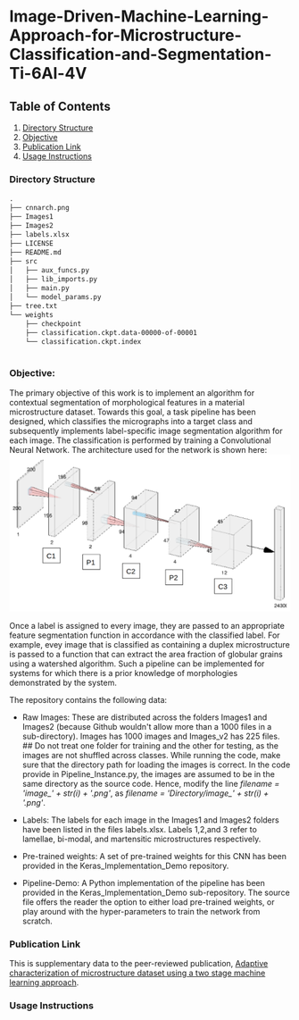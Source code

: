# Image-Driven-Machine-Learning-Approach-for-Microstructure-Classification-and-Segmentation-Ti-6Al-4V

## Table of Contents

1. [Directory Structure](#directory-structure)
2. [Objective](#objective)
3. [Publication Link](#publication-link)
4. [Usage Instructions](#usage-instructions)

### Directory Structure

```
.
├── cnnarch.png
├── Images1
├── Images2
├── labels.xlsx
├── LICENSE
├── README.md
├── src
│   ├── aux_funcs.py
│   ├── lib_imports.py
│   ├── main.py
│   └── model_params.py
├── tree.txt
└── weights
    ├── checkpoint
    ├── classification.ckpt.data-00000-of-00001
    └── classification.ckpt.index
     
```


### Objective: 

The primary objective of this work is to implement an algorithm for contextual segmentation of morphological features in a material microstructure dataset. Towards this goal, a task pipeline has been designed, which classifies the micrographs into a target class and subsequently implements label-specific image segmentation algorithm for each image. The classification is performed by training a Convolutional Neural Network. The architecture used for the network is shown here: ![image](cnnarch.png)



Once a label is assigned to every image, they are passed to an appropriate feature segmentation function in accordance with the classified label. For example, evey image that is classified as containing a duplex microstructure is passed to a function that can extract the area fraction of globular grains using a watershed algorithm. Such a pipeline can be implemented for systems for which there is a prior knowledge of morphologies demonstrated by the system. 

The repository contains the following data:

* Raw Images: These are distributed across the folders Images1 and Images2 (because Github wouldn't allow more than a 1000 files in a sub-directory). Images has 1000 images and Images_v2 has 225 files. ## Do not treat one folder for training and the other for testing, as the images are not shuffled across classes. While running the code, make sure that the directory path for loading the images is correct. In the code provide in Pipeline_Instance.py, the images are assumed to be in the same directory as the source code. Hence, modify the line *filename = 'image_' + str(i) + '.png'*, as *filename = 'Directory/image_' + str(i) + '.png'*.

* Labels: The labels for each image in the Images1 and Images2 folders have been listed in the files labels.xlsx. Labels 1,2,and 3 refer to lamellae, bi-modal, and martensitic microstructures respectively.

* Pre-trained weights: A set of pre-trained weights for this CNN has been provided in the Keras_Implementation_Demo repository. 

* Pipeline-Demo: A Python implementation of the pipeline has been provided in the Keras_Implementation_Demo sub-repository. The source file offers the reader the option to either load pre-trained weights, or play around with the hyper-parameters to train the network from scratch. 


### Publication Link

This is supplementary data to the peer-reviewed publication, [Adaptive characterization of microstructure dataset using a two stage machine learning approach](https://www.sciencedirect.com/science/article/abs/pii/S0927025620300847). 

### Usage Instructions





